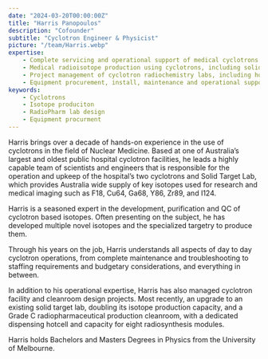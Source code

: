 ```yaml
---
date: "2024-03-20T00:00:00Z"
title: "Harris Panopoulos"
description: "Cofounder"
subtitle: "Cyclotron Engineer & Physicist"
picture: "/team/Harris.webp"
expertise:
    - Complete servicing and operational support of medical cyclotrons and ancillary equipment
    - Medical radioisotope production using cyclotrons, including solid target production, purification techniques and development for Cu-64, Ga-68, Y-86, Zr-89 and I-124
    - Project management of cyclotron radiochemistry labs, including hotcell and cleanroom design and construction
    - Equipment procurement, install, maintenance and operational support
keywords:
    - Cyclotrons
    - Isotope produciton
    - RadioPharm lab design
    - Equipment procurment
---
```

Harris brings over a decade of hands-on experience in the use of cyclotrons in the field of Nuclear Medicine. Based at one of Australia’s largest and oldest public hospital cyclotron facilities, he leads a highly capable team of scientists and engineers that is responsible for the operation and upkeep of the hospital’s two cyclotrons and Solid Target Lab, which provides Australia wide supply of key isotopes used for research and medical imaging such as F18, Cu64, Ga68, Y86, Zr89, and I124.

Harris is a seasoned expert in the development, purification and QC of cyclotron based isotopes. Often presenting on the subject, he has developed multiple novel isotopes and the specialized targetry to produce them.

Through his years on the job, Harris understands all aspects of day to day cyclotron operations, from complete maintenance and troubleshooting to staffing requirements and budgetary considerations, and everything in between.

In addition to his operational expertise, Harris has also managed cyclotron facility and cleanroom design projects. Most recently, an upgrade to an existing solid target lab, doubling its isotope production capacity, and a Grade C radiopharmaceutical production cleanroom, with a dedicated dispensing hotcell and capacity for eight radiosynthesis modules.

Harris holds Bachelors and Masters Degrees in Physics from the University of Melbourne.
